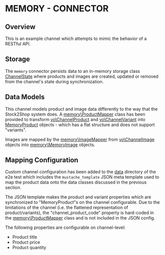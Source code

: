 # MEMORY - CONNECTOR

## Overview

This is an example channel which attempts to mimic the behavior of a RESTful API.

## Storage

The `memory` connector persists data to an in-memory storage class [ChannelState](./ChannelState.php)
where products and images are created, updated or removed from the channel's state during synchronization.

## Data Models

This channel models product and image data differently to the way that the Stock2Shop system does.
A [memory\ProductMapper](./ProductMapper.php) class has been provided to
transform [vo\ChannelProduct](../../../vo/ChannelProduct.php)
and [vo\ChannelVariant](../../../vo/ChannelImage.php) into [MemoryProduct](./memoryProduct.php) objects - which has a
flat structure and does not support "variants".

Images are mapped by the [memory\ImageMapper](./ImageMapper.php) from [vo\ChannelImage](../../../vo/ChannelImage)
objects into [memory\MemoryImage](./memoryImage.php) objects.

## Mapping Configuration

Custom channel configuration has been added to the [data](../../../../../../tests/e2e/data/channels/memory) directory of
the e2e test which includes the `mustache_template` JSON meta template used to map the product data onto the data
classes discussed in the previous section.

The JSON template makes the product and variant properties which are synchronized to "MemoryProduct"s on the channel
configurable. Due to the limitations of the channel (i.e. the flattened representation of product/variants), the
"channel_product_code" property is hard-coded in the [memory\ProductMapper](./ProductMapper.php) class and is not
included in the JSON config.

The following properties are configurable on channel-level:

- Product title
- Product price
- Product quantity
